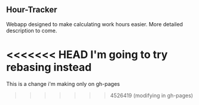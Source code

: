 ## Hour-Tracker
Webapp designed to make calculating work hours easier.
More detailed description to come.

<<<<<<< HEAD
I'm going to try rebasing instead
=======
This is a change i'm making only on gh-pages
>>>>>>> 4526419 (modifying in gh-pages)
